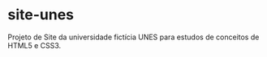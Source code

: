 # site-unes
Projeto de Site da universidade fictícia UNES para estudos de conceitos de HTML5 e CSS3.
